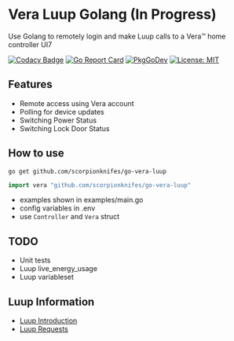 # Vera Luup Golang (In Progress)

Use Golang to remotely login and make Luup calls to a Vera™ home controller UI7

[![Codacy Badge](https://api.codacy.com/project/badge/Grade/c0725b4e5c9144a0bb6e128444cd365a)](https://app.codacy.com/gh/scorpionknifes/go-vera-luup?utm_source=github.com&utm_medium=referral&utm_content=scorpionknifes/go-vera-luup&utm_campaign=Badge_Grade)
[![Go Report Card](https://goreportcard.com/badge/github.com/scorpionknifes/go-vera-luup)](https://goreportcard.com/report/github.com/scorpionknifes/go-vera-luup) 
[![PkgGoDev](https://pkg.go.dev/badge/github.com/scorpionknifes/go-vera-luup)](https://pkg.go.dev/github.com/scorpionknifes/go-vera-luup)
[![License: MIT](https://img.shields.io/badge/License-MIT-yellow.svg)](LICENSE)

## Features

-   Remote access using Vera account
-   Polling for device updates
-   Switching Power Status
-   Switching Lock Door Status

## How to use

`go get github.com/scorpionknifes/go-vera-luup`

```go
import vera "github.com/scorpionknifes/go-vera-luup"
```

-   examples shown in examples/main.go
-   config variables in .env
-   use `Controller` and `Vera` struct

## TODO

-   Unit tests
-   Luup live_energy_usage
-   Luup variableset

## Luup Information

-   [Luup Introduction](http://wiki.micasaverde.com/index.php/Luup_Intro)
-   [Luup Requests](http://wiki.micasaverde.com/index.php/Luup_Requests)
